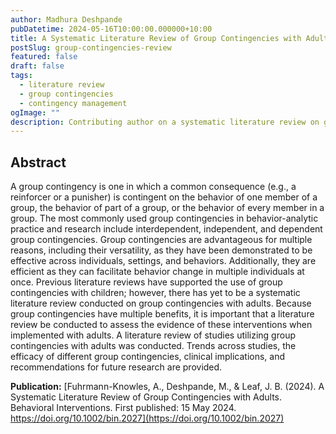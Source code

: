 ```yaml
---
author: Madhura Deshpande
pubDatetime: 2024-05-16T10:00:00.000000+10:00
title: A Systematic Literature Review of Group Contingencies with Adults
postSlug: group-contingencies-review
featured: false
draft: false
tags:
  - literature review
  - group contingencies
  - contingency management
ogImage: ""
description: Contributing author on a systematic literature review on group contingencies with adults
---
```


## Abstract

A group contingency is one in which a common consequence (e.g., a reinforcer or a punisher) is contingent on the behavior of one member of a group, the behavior of part of a group, or the behavior of every member in a group. The most commonly used group contingencies in behavior-analytic practice and research include interdependent, independent, and dependent group contingencies. Group contingencies are advantageous for multiple reasons, including their versatility, as they have been demonstrated to be effective across individuals, settings, and behaviors. Additionally, they are efficient as they can facilitate behavior change in multiple individuals at once. Previous literature reviews have supported the use of group contingencies with children; however, there has yet to be a systematic literature review conducted on group contingencies with adults. Because group contingencies have multiple benefits, it is important that a literature review be conducted to assess the evidence of these interventions when implemented with adults. A literature review of studies utilizing group contingencies with adults was conducted. Trends across studies, the efficacy of different group contingencies, clinical implications, and recommendations for future research are provided.

**Publication:** [Fuhrmann-Knowles, A., Deshpande, M., & Leaf, J. B. (2024). A Systematic Literature Review of Group Contingencies with Adults. Behavioral Interventions. First published: 15 May 2024. https://doi.org/10.1002/bin.2027](https://doi.org/10.1002/bin.2027)

